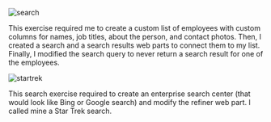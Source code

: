 ![search](https://user-images.githubusercontent.com/14170402/39892632-83eecc7e-545e-11e8-84e7-0a06770e7c50.gif)

This exercise required me to create a custom list of employees with custom columns for names, job titles, about the person, and contact photos.
Then, I created a search and a search results web parts to connect them to my list. 
Finally, I modified the search query to never return a search result for one of the employees. 

![startrek](https://user-images.githubusercontent.com/14170402/39894054-ec641774-5462-11e8-91bb-db9b24d681c4.gif)

This search exercise required to create an enterprise search center (that would look like Bing or Google search) and modify the refiner web part. I called mine a Star Trek search. 
